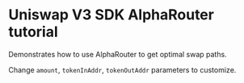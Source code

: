 # Uniswap V3 SDK AlphaRouter tutorial
Demonstrates how to use AlphaRouter to get optimal swap paths.

Change ``amount``, ``tokenInAddr``, ``tokenOutAddr`` parameters to customize.
